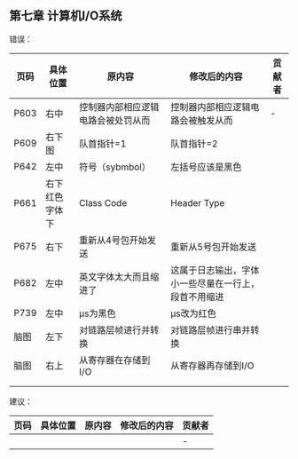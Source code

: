 ## 第七章 计算机I/O系统

错误：

| 页码 | 具体位置 | 原内容                             | 修改后的内容                       | 贡献者 |
| ---- | -------- | ---------------------------------- | ---------------------------------- | ------ |
| P603 | 右中       | 控制器内部相应逻辑电路会被处罚从而 | 控制器内部相应逻辑电路会被触发从而 | -      |
|P609|右下图|队首指针=1|队首指针=2||
|P642|左中|符号（sybmbol）|左括号应该是黑色||
|P661|右下红色字体下|Class Code|Header Type||
|P675|右下|重新从4号包开始发送|重新从5号包开始发送||
|P682|左中|英文字体太大而且缩进了|这属于日志输出，字体小一些尽量在一行上，段首不用缩进||
| P739 | 左中     |  μs为黑色                           | μs改为红色                          |        |
| 脑图 |  左下     |   对链路层帧进行并转换      |     对链路层帧进行串并转换                               |        |
| 脑图     |   右上       |   从寄存器在存储到I/O                                 |    从寄存器再存储到I/O                                |        |
|      |          |                                    |                                    |        |
|      |          |                                    |                                    |        |

建议：

| 页码 | 具体位置               | 原内容 | 修改后的内容 | 贡献者 |
| ---- | ---------------------- | ------ | ------------ | ------ |
|    |  |  |  | -      |
